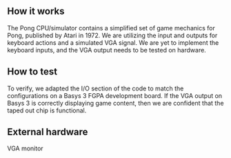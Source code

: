 <!---

This file is used to generate your project datasheet. Please fill in the information below and delete any unused
sections.

You can also include images in this folder and reference them in the markdown. Each image must be less than
512 kb in size, and the combined size of all images must be less than 1 MB.
-->

## How it works

The Pong CPU/simulator contains a simplified set of game mechanics for Pong, published by Atari in 1972. We are utilizing the input and outputs for keyboard actions and a simulated VGA signal. We are yet to implement the keyboard inputs, and the VGA output needs to be tested on hardware.

## How to test

To verify, we adapted the I/O section of the code to match the configurations on a Basys 3 FGPA development board. If the VGA output on Basys 3 is correctly displaying game content, then we are confident that the taped out chip is functional.

## External hardware

VGA monitor
